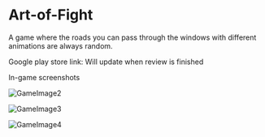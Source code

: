 # Art-of-Fight

A game where the roads you can pass through the windows with different animations are always random.

Google play store link: Will update when review is finished

In-game screenshots

![GameImage2](https://user-images.githubusercontent.com/86557293/171969163-a3f8482d-b838-46f2-8d40-adf562943fa8.png)


![GameImage3](https://user-images.githubusercontent.com/86557293/171969168-c37e9f99-6d8c-41f5-a065-08cdfb1a3b20.png)


![GameImage4](https://user-images.githubusercontent.com/86557293/171969173-3189e78f-8fdb-4e27-af56-95c7e8d4d45f.png)
